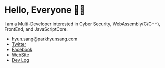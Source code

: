 # Hello, Everyone 🤘🏻

I am a Multi-Developer interested in Cyber Security, WebAssembly(C/C++), FrontEnd, and JavaScriptCore.

- hyun.sang@parkhyunsang.com
- [Twitter](https://twitter.com/hyunsang_0625)
- [Facebook](https://www.facebook.com/hyun.sang.0625/)
- [WebSite](https://www.parkhyunsang.com)
- [Dev Log](https://blog.parkhyunsang.com)
